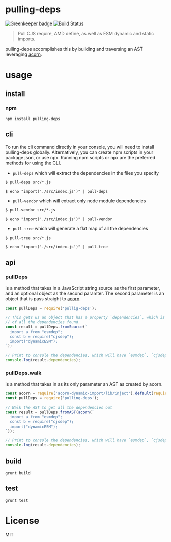 # pulling-deps

[![Greenkeeper badge](https://badges.greenkeeper.io/MiguelCastillo/pulling-deps.svg)](https://greenkeeper.io/)
[![Build Status](https://travis-ci.org/MiguelCastillo/pulling-deps.svg)](https://travis-ci.org/MiguelCastillo/pulling-deps)

> Pull CJS require, AMD define, as well as ESM dynamic and static imports.

pulling-deps accomplishes this by building and traversing an AST leveraging [acorn](http://marijnhaverbeke.nl/acorn/).

# usage

## install

### npm
```
npm install pulling-deps
```

## cli

To run the cli command directly in your console, you will need to install pulling-deps globally.  Alternatively, you can create npm scripts in your package json, or use npx.  Running npm scripts or npx are the preferred methods for using the CLI.


- `pull-deps` which will extract the dependencies in the files you specify

```
$ pull-deps src/*.js
```

```
$ echo "import('./src/index.js')" | pull-deps
```

- `pull-vendor` which will extract only node module dependencies

```
$ pull-vendor src/*.js
```

```
$ echo "import('./src/index.js')" | pull-vendor
```

- `pull-tree` which will generate a flat map of all the dependencies

```
$ pull-tree src/*.js
```

```
$ echo "import('./src/index.js')" | pull-tree
```


## api

### pullDeps
is a method that takes in a JavaScript string source as the first parameter, and an optional object as the second paramter.  The second parameter is an object that is pass straight to [acorn](http://marijnhaverbeke.nl/acorn/).

```javascript
const pullDeps = require('pullig-deps');

// This gets us an object that has a property `dependencies`, which is an array
// of all the dependencies found.
const result = pullDeps.fromSource(`
  import a from "esmdep";
  const b = require("cjsdep");
  import("dynamicESM");
`);

// Print to console the dependencies, which will have `esmdep`, `cjsdep`, and `dynamicESM`.
console.log(result.dependencies);
```

### pullDeps.walk
is a method that takes in as its only parameter an AST as created by acorn.

```javascript
const acorn = require('acorn-dynamic-import/lib/inject').default(require('acorn'));
const pullDeps = require('pulling-deps');

// Walk the AST to get all the dependencies out
const result = pullDeps.fromAST(acorn(`
  import a from "esmdep";
  const b = require("cjsdep");
  import("dynamicESM");
`));

// Print to console the dependencies, which will have `esmdep`, `cjsdep`, and `dynamicESM`.
console.log(result.dependencies);
```


## build
```
grunt build
```

## test
```
grunt test
```

# License
MIT
